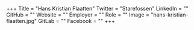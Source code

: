 +++
Title = "Hans Kristian Flaatten"
Twitter = "Starefossen"
LinkedIn = ""
GitHub = ""
Website = ""
Employer = ""
Role = ""
Image = "hans-kristian-flaatten.jpg"
GitLab = ""
Facebook = ""
+++
